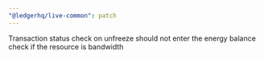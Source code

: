 ```yaml
---
"@ledgerhq/live-common": patch
---
```


Transaction status check on unfreeze should not enter the energy balance check if the resource is bandwidth
